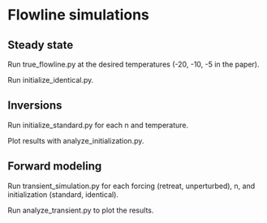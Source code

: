 # Flowline simulations

## Steady state
Run true_flowline.py at the desired temperatures (-20, -10, -5 in the paper).

Run initialize_identical.py.

## Inversions
Run initialize_standard.py for each n and temperature.

Plot results with analyze_initialization.py.

## Forward modeling
Run transient_simulation.py for each forcing (retreat, unperturbed), n, and initialization (standard, identical).

Run analyze_transient.py to plot the results.

